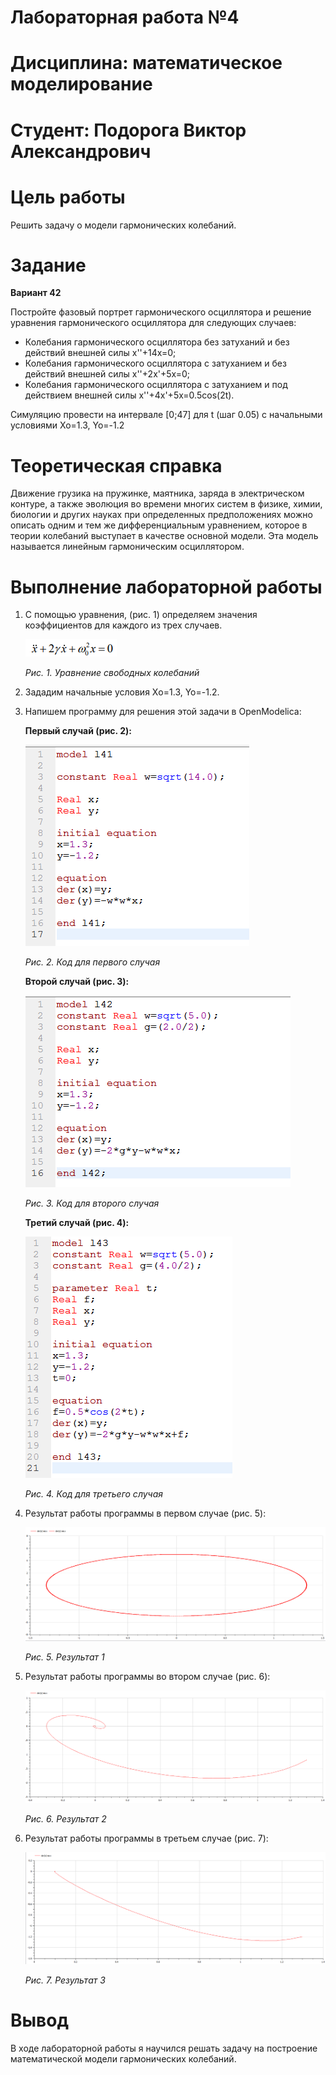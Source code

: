 # Лабораторная работа №4
# Дисциплина: математическое моделирование
# Студент: Подорога Виктор Александрович

# Цель работы

Решить задачу о модели гармонических колебаний.

# Задание

**Вариант 42**

Постройте фазовый портрет гармонического осциллятора и решение уравнения гармонического осциллятора для следующих случаев:

- Колебания гармонического осциллятора без затуханий и без действий внешней силы x''+14x=0;
- Колебания гармонического осциллятора c затуханием и без действий внешней силы x''+2x'+5x=0;
- Колебания гармонического осциллятора c затуханием и под действием внешней силы x''+4x'+5x=0.5cos(2t).

Симуляцию провести на интервале [0;47] для t (шаг 0.05) с начальными условиями Xo=1.3, Yo=-1.2

# Теоретическая справка

Движение грузика на пружинке, маятника, заряда в электрическом контуре, а также эволюция во времени многих систем в физике, химии, биологии и других науках при определенных предположениях можно описать одним и тем же дифференциальным уравнением, которое в теории колебаний выступает в качестве основной модели. Эта модель называется линейным гармоническим осциллятором.

# Выполнение лабораторной работы

1. С помощью уравнения, (рис. 1) определяем значения коэффициентов для каждого из трех случаев.

   ![Уравнение свободных колебаний](image/0.1.png)

   *Рис. 1. Уравнение свободных колебаний*

2. Зададим начальные условия Xо=1.3, Yo=-1.2.

3. Напишем программу для решения этой задачи в OpenModelica:

   **Первый случай (рис. 2):**

   ![Код для первого случая](image/1.1.png)

   *Рис. 2. Код для первого случая*

   **Второй случай (рис. 3):**

   ![Код для первого случая](image/2.1.png)

   *Рис. 3. Код для второго случая*

   **Третий случай (рис. 4):**

   ![Код для третьего случая](image/3.1.png)

   *Рис. 4. Код для третьего случая*

8. Результат работы программы в первом случае (рис. 5):

   ![Результат 1](image/1.2.png)

   *Рис. 5. Результат 1*

9. Результат работы программы во втором случае (рис. 6):

   ![Результат 2](image/2.2.png)

   *Рис. 6. Результат 2*
   
6. Результат работы программы в третьем случае (рис. 7):

   ![Результат 2](image/3.2.png)

   *Рис. 7. Результат 3*

# Вывод

В ходе лабораторной работы я научился решать задачу на построение математической модели гармонических колебаний.